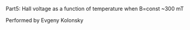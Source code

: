 Part5: Hall voltage as a function of temperature when B=const ~300 mT

Performed by Evgeny Kolonsky
